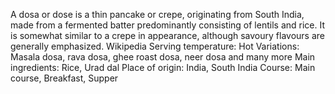 A dosa or dose is a thin pancake or crepe, originating from South India, made from a fermented batter predominantly consisting of lentils and rice. It is somewhat similar to a crepe in appearance, although savoury flavours are generally emphasized. Wikipedia
Serving temperature: Hot
Variations: Masala dosa, rava dosa, ghee roast dosa, neer dosa and many more
Main ingredients: Rice, Urad dal
Place of origin: India, South India
Course: Main course, Breakfast, Supper